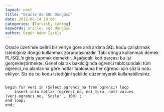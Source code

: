 ```yaml
---
layout: post
title: "Oracle’da SQL Döngüsü"
date: 2012-09-14 19:00
categories: [Turkish, Coding]
keywords: oracle, sql döngüsü
author: Özgür Adem Işıklı
---
```


Oracle üzerinde belirli bir veriye göre ardı ardına SQL kodu çalıştırmak istediğiniz döngü kullanmak zorundasınızdır. Tabi döngü kullanmak demek PL/SQL’e giriş yapmak demektir. Aşağıdaki kod parçası bu işi gerçekleştirmekte. Genel olarak bakıldığında öğrenci tablosundaki tüm öğrenci_no alanlarına göre notlar tablosuna her öğrenci için sözlü notu ekliyor. Siz de bu kodu istediğini şekilde düzenleyerek kullanabilirsiniz.

<pre><code class="language-sql">
begin for veri in (Select ogrenci_no from ogrenci) loop
    insert into notlar (ogrenci_no, not_turu, not) values (veri.ogrenci_no, 'Sozlu' , 100) ;
end loop;
end;
</code></pre>
